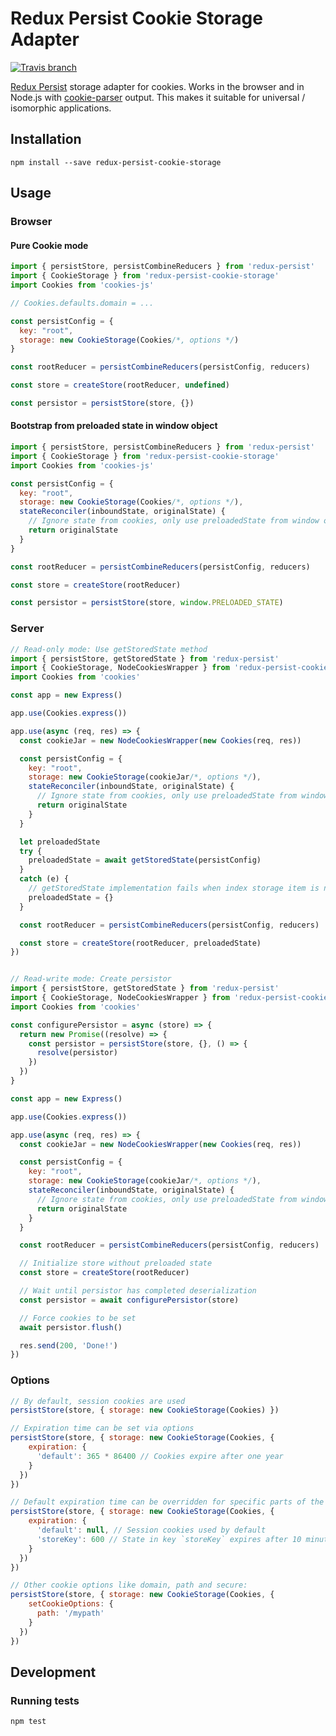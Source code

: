 # Redux Persist Cookie Storage Adapter

[![Travis branch](https://img.shields.io/travis/abersager/redux-persist-cookie-storage/master.svg)](https://travis-ci.org/abersager/redux-persist-cookie-storage)

[Redux Persist](https://github.com/rt2zz/redux-persist) storage adapter for cookies. Works in the browser and in Node.js with [cookie-parser](https://github.com/expressjs/cookie-parser) output. This makes it suitable for universal / isomorphic applications.

## Installation

`npm install --save redux-persist-cookie-storage`

## Usage

### Browser

#### Pure Cookie mode

```js
import { persistStore, persistCombineReducers } from 'redux-persist'
import { CookieStorage } from 'redux-persist-cookie-storage'
import Cookies from 'cookies-js'

// Cookies.defaults.domain = ...

const persistConfig = {
  key: "root",
  storage: new CookieStorage(Cookies/*, options */)
}

const rootReducer = persistCombineReducers(persistConfig, reducers)

const store = createStore(rootReducer, undefined)

const persistor = persistStore(store, {})
```

#### Bootstrap from preloaded state in window object

```js
import { persistStore, persistCombineReducers } from 'redux-persist'
import { CookieStorage } from 'redux-persist-cookie-storage'
import Cookies from 'cookies-js'

const persistConfig = {
  key: "root",
  storage: new CookieStorage(Cookies/*, options */),
  stateReconciler(inboundState, originalState) {
    // Ignore state from cookies, only use preloadedState from window object
    return originalState
  }
}

const rootReducer = persistCombineReducers(persistConfig, reducers)

const store = createStore(rootReducer)

const persistor = persistStore(store, window.PRELOADED_STATE)
```

### Server

```js
// Read-only mode: Use getStoredState method
import { persistStore, getStoredState } from 'redux-persist'
import { CookieStorage, NodeCookiesWrapper } from 'redux-persist-cookie-storage'
import Cookies from 'cookies'

const app = new Express()

app.use(Cookies.express())

app.use(async (req, res) => {
  const cookieJar = new NodeCookiesWrapper(new Cookies(req, res))

  const persistConfig = {
    key: "root",
    storage: new CookieStorage(cookieJar/*, options */),
    stateReconciler(inboundState, originalState) {
      // Ignore state from cookies, only use preloadedState from window object
      return originalState
    }
  }

  let preloadedState
  try {
    preloadedState = await getStoredState(persistConfig)
  }
  catch (e) {
    // getStoredState implementation fails when index storage item is not set.
    preloadedState = {}
  }

  const rootReducer = persistCombineReducers(persistConfig, reducers)

  const store = createStore(rootReducer, preloadedState)
})


// Read-write mode: Create persistor
import { persistStore, getStoredState } from 'redux-persist'
import { CookieStorage, NodeCookiesWrapper } from 'redux-persist-cookie-storage'
import Cookies from 'cookies'

const configurePersistor = async (store) => {
  return new Promise((resolve) => {
    const persistor = persistStore(store, {}, () => {
      resolve(persistor)
    })
  })
}

const app = new Express()

app.use(Cookies.express())

app.use(async (req, res) => {
  const cookieJar = new NodeCookiesWrapper(new Cookies(req, res))

  const persistConfig = {
    key: "root",
    storage: new CookieStorage(cookieJar/*, options */),
    stateReconciler(inboundState, originalState) {
      // Ignore state from cookies, only use preloadedState from window object
      return originalState
    }
  }

  const rootReducer = persistCombineReducers(persistConfig, reducers)

  // Initialize store without preloaded state
  const store = createStore(rootReducer)

  // Wait until persistor has completed deserialization
  const persistor = await configurePersistor(store)

  // Force cookies to be set
  await persistor.flush()

  res.send(200, 'Done!')
})
```

### Options

```js
// By default, session cookies are used
persistStore(store, { storage: new CookieStorage(Cookies) })

// Expiration time can be set via options
persistStore(store, { storage: new CookieStorage(Cookies, {
    expiration: {
      'default': 365 * 86400 // Cookies expire after one year
    }
  })
})

// Default expiration time can be overridden for specific parts of the store:
persistStore(store, { storage: new CookieStorage(Cookies, {
    expiration: {
      'default': null, // Session cookies used by default
      'storeKey': 600 // State in key `storeKey` expires after 10 minutes
    }
  })
})

// Other cookie options like domain, path and secure:
persistStore(store, { storage: new CookieStorage(Cookies, {
    setCookieOptions: {
      path: '/mypath'
    }
  })
})
```


## Development

### Running tests

`npm test`
